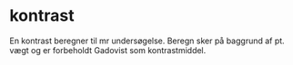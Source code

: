 # kontrast
En kontrast beregner til mr undersøgelse. Beregn sker på baggrund af pt. vægt og er forbeholdt Gadovist som kontrastmiddel.
